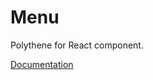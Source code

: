 # Menu

Polythene for React component.

[Documentation](https://github.com/ArthurClemens/polythene/blob/master/packages/docs/components/react/menu.md)
